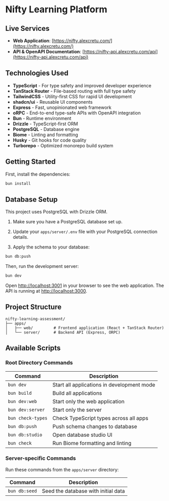 # Nifty Learning Platform

## Live Services

- **Web Application**: [https://nifty.alexcretu.com/](https://nifty.alexcretu.com/)
- **API & OpenAPI Documentation**: [https://nifty-api.alexcretu.com/api](https://nifty-api.alexcretu.com/api)

## Technologies Used

- **TypeScript** - For type safety and improved developer experience
- **TanStack Router** - File-based routing with full type safety
- **TailwindCSS** - Utility-first CSS for rapid UI development
- **shadcn/ui** - Reusable UI components
- **Express** - Fast, unopinionated web framework
- **oRPC** - End-to-end type-safe APIs with OpenAPI integration
- **Bun** - Runtime environment
- **Drizzle** - TypeScript-first ORM
- **PostgreSQL** - Database engine
- **Biome** - Linting and formatting
- **Husky** - Git hooks for code quality
- **Turborepo** - Optimized monorepo build system

## Getting Started

First, install the dependencies:

```bash
bun install
```

## Database Setup

This project uses PostgreSQL with Drizzle ORM.

1. Make sure you have a PostgreSQL database set up.
2. Update your `apps/server/.env` file with your PostgreSQL connection details.

3. Apply the schema to your database:

```bash
bun db:push
```

Then, run the development server:

```bash
bun dev
```

Open [http://localhost:3001](http://localhost:3001) in your browser to see the web application.
The API is running at [http://localhost:3000](http://localhost:3000).

## Project Structure

```
nifty-learning-assessment/
├── apps/
│   ├── web/         # Frontend application (React + TanStack Router)
│   └── server/      # Backend API (Express, ORPC)
```

## Available Scripts

### Root Directory Commands

| Command           | Description                                |
| ----------------- | ------------------------------------------ |
| `bun dev`         | Start all applications in development mode |
| `bun build`       | Build all applications                     |
| `bun dev:web`     | Start only the web application             |
| `bun dev:server`  | Start only the server                      |
| `bun check-types` | Check TypeScript types across all apps     |
| `bun db:push`     | Push schema changes to database            |
| `bun db:studio`   | Open database studio UI                    |
| `bun check`       | Run Biome formatting and linting           |

### Server-specific Commands

Run these commands from the `apps/server` directory:

| Command       | Description                         |
| ------------- | ----------------------------------- |
| `bun db:seed` | Seed the database with initial data |
